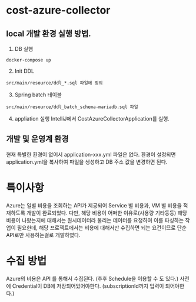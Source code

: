 # cost-azure-collector

## local 개발 환경 실행 방법.

1. DB 실행
```shell
docker-compose up

```
2. Init DDL
```shell
src/main/resource/ddl_*.sql 파일에 정의
```
3. Spring batch 테이블
```shell
src/main/resource/ddl_batch_schema-mariadb.sql 파일
```
4. appliation 실행
IntelliJ에서 CostAzureCollectorApplication를 실행.


## 개발 및 운영계 환경
현재 특별한 환경이 없어서 application-xxx.yml 파일은 없다.
환경이 설정되면 application.yml을 복사하여 파일을 생성하고 DB 주소 값을 변경하면 된다.

# 특이사항
Azure는 일별 비용을 조회하는 API가 제공되어 Service 별 비용과, VM 별 비용을 적재하도록 개발이 완료되었다.
다만, 해당 비용이 어떠한 이유로(사용량 기타등등) 해당 비용이 나왔는지에 대해서는 원시데이터라 불리는 데이터를 요청하여
이를 파싱하는 작업이 필요한데, 해당 프로젝트에서는 비용에 대해서만 수집하면 되는 요건이므로 단순 API로만 사용하는걸로 개발하였다.

# 수집 방법

Azure의 비용은 API 를 통해서 수집된다. (추후 Schedule을 이용할 수 도 있다.) 
사전에 Credential이 DB에 저장되어있어야한다. (subscriptionId까지 입력이 되어야한다.)

